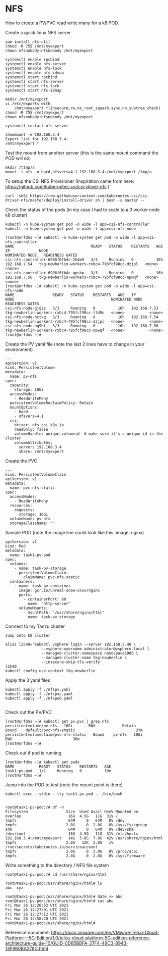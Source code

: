 # NFS

How to create a PV/PVC read write many for a k8 POD. 


Create a quick linux NFS server
```
yum install nfs-util
chmod -R 755 /mnt/myexport
chown nfsnobody:nfsnobody /mnt/myexport

systemctl enable rpcbind
systemctl enable nfs-server
systemctl enable nfs-lock
systemctl enable nfs-idmap
systemctl start rpcbind
systemctl start nfs-server
systemctl start nfs-lock
systemctl start nfs-idmap

mkdir /mnt/myexport
vi /etc/exports with
	/mnt/myexport *(insecure,rw,no_root_squash,sync,no_subtree_check)
chmod -R 755 /mnt/myexport
chown nfsnobody:nfsnobody /mnt/myexport

systemctl restart nfs-server

showmount -e 192.168.3.4
Export list for 192.168.3.4:
/mnt/myexport *
```

Test the mount from another server (this is the same mount command the POD will do)
```
mkdir /ttmp/a
mount -t nfs -o hard,nfsvers=4.1 192.168.3.4:/mnt/myexport /tmp/a
```
To setup the CSI NFS Provisioner (Inspiration came from here: https://github.com/kubernetes-csi/csi-driver-nfs )
```
curl -skSL https://raw.githubusercontent.com/kubernetes-csi/csi-driver-nfs/master/deploy/install-driver.sh | bash -s master --
```
Check the status of the pods (in my case I had to scale to a 3 worker node k8 cluster)
```
kubectl -n kube-system get pod -o wide -l app=csi-nfs-controller
kubectl -n kube-system get pod -o wide -l app=csi-nfs-node
```
```
[root@orfdns ~]# kubectl -n kube-system get pod -o wide -l app=csi-nfs-controller
NAME                                  READY   STATUS    RESTARTS   AGE   IP             NODE                                           NOMINATED NODE   READINESS GATES
csi-nfs-controller-6986f6fb4c-2h4m9   3/3     Running   0          16h   192.168.7.54   tkg-newberlin-workers-rxbc4-795fcf98cc-dzjpl   <none>           <none>
csi-nfs-controller-6986f6fb4c-gpsbp   3/3     Running   0          16h   192.168.7.56   tkg-newberlin-workers-rxbc4-795fcf98cc-npwqf   <none>           <none>
[root@orfdns ~]# kubectl -n kube-system get pod -o wide -l app=csi-nfs-node
NAME                 READY   STATUS    RESTARTS   AGE   IP             NODE                                           NOMINATED NODE   READINESS GATES
csi-nfs-node-gjq2z   3/3     Running   0          16h   192.168.7.53   tkg-newberlin-workers-rxbc4-795fcf98cc-lld9n   <none>           <none>
csi-nfs-node-hctkq   3/3     Running   0          16h   192.168.7.54   tkg-newberlin-workers-rxbc4-795fcf98cc-dzjpl   <none>           <none>
csi-nfs-node-ng9ht   3/3     Running   0          16h   192.168.7.56   tkg-newberlin-workers-rxbc4-795fcf98cc-npwqf   <none>           <none>
[root@orfdns ~]# 
```
Create the PV yaml file (note the last 2 lines have to change in your environment)
```
---
apiVersion: v1
kind: PersistentVolume
metadata:
  name: pv-nfs
spec:
  capacity:
    storage: 10Gi
  accessModes:
    - ReadWriteMany
  persistentVolumeReclaimPolicy: Retain
  mountOptions:
    - hard
    - nfsvers=4.1
  csi:
    driver: nfs.csi.k8s.io
    readOnly: false
    volumeHandle: unique-volumeid  # make sure it's a unique id in the cluster
    volumeAttributes:
      server: 192.168.3.4
      share: /mnt/myexport
```
Create the PVC
```
---
kind: PersistentVolumeClaim
apiVersion: v1
metadata:
  name: pvc-nfs-static
spec:
  accessModes:
    - ReadWriteMany
  resources:
    requests:
      storage: 10Gi
  volumeName: pv-nfs
  storageClassName: ""
```
Sample POD (note the image line could look like this: image: nginx)
```
apiVersion: v1
kind: Pod
metadata:
  name: task1-pv-pod
spec:
  volumes:
    - name: task-pv-storage
      persistentVolumeClaim:
        claimName: pvc-nfs-static
  containers:
    - name: task-pv-container
      image: gcr.io/unreal-snow-xxxx/nginx
      ports:
        - containerPort: 80
          name: "http-server"
      volumeMounts:
        - mountPath: "/usr/share/nginx/html"
          name: task-pv-storage
```
Connect to my Tanzu cluster 
```
Jump onto k8 cluster 

alias l2540='kubectl vsphere login --server 192.168.5.40 \
                --vsphere-username administrator@vsphere.local \
                --managed-cluster-namespace namespace1000 \
                --managed-cluster-name tkg-newberlin \
                --insecure-skip-tls-verify'
l2540
kubectl config use-context tkg-newberlin

```

Apply the 3 yaml files
```
kubectl apply -f ./nfspv.yaml
kubectl apply -f ./nfspvc.yaml
kubectl apply -f ./nfspod.yaml
 
```
Check out the PV/PVC
```
[root@orfdns ~]# kubectl get pv,pvc | grep nfs
persistentvolume/pv-nfs   10Gi       RWX            Retain           Bound    default/pvc-nfs-static                           37m
persistentvolumeclaim/pvc-nfs-static   Bound    pv-nfs   10Gi       RWX                           36m
[root@orfdns ~]# 
```
Check out if pod is running
```
[root@orfdns ~]# kubectl get pods
NAME           READY   STATUS    RESTARTS   AGE
task1-pv-pod   1/1     Running   0          39m
[root@orfdns ~]# 
```
Jump into the POD to test (note the mount point is there)
```
kubectl exec --stdin --tty task1-pv-pod -- /bin/bash


root@task1-pv-pod:/# df -h
Filesystem                 Size  Used Avail Use% Mounted on
overlay                     16G  4.5G   11G  31% /
tmpfs                       64M     0   64M   0% /dev
tmpfs                      2.0G     0  2.0G   0% /sys/fs/cgroup
shm                         64M     0   64M   0% /dev/shm
/dev/root                   16G  4.5G   11G  31% /etc/hosts
192.168.3.4:/mnt/myexport   14G  5.6G  7.8G  42% /usr/share/nginx/html
tmpfs                      2.0G   12K  2.0G   1% /run/secrets/kubernetes.io/serviceaccount
tmpfs                      2.0G     0  2.0G   0% /proc/acpi
tmpfs                      2.0G     0  2.0G   0% /sys/firmware
```
Write something to the directory / NFS file system
```
root@task1-pv-pod:/# cd /usr/share/nginx/html
```
```
root@task1-pv-pod:/usr/share/nginx/html# ls
abc  xyz
```
```
root@task1-pv-pod:/usr/share/nginx/html# date >> abc
root@task1-pv-pod:/usr/share/nginx/html# cat abc
Fri Mar 26 12:26:52 UTC 2021
Fri Mar 26 12:27:01 UTC 2021
Fri Mar 26 12:27:12 UTC 2021
Fri Mar 26 12:58:20 UTC 2021
root@task1-pv-pod:/usr/share/nginx/html# 
```
Reference document: https://docs.vmware.com/en/VMware-Telco-Cloud-Platform---5G-Edition/1.0/telco-cloud-platform-5G-edition-reference-architecture-guide-10/GUID-0D85BBFA-37F4-49C3-8943-13F9B0BA278C.html










